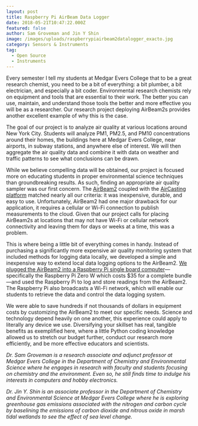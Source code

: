 ```yaml
---
layout: post
title: Raspberry Pi AirBeam Data Logger
date: 2018-05-21T10:47:22.000Z
featured: false
author: Sam Groveman and Jin Y Shin
image: /images/uploads/raspberrypiairbeam2datalogger_exacto.jpg
category: Sensors & Instruments
tag:
  - Open Source
  - Instruments
---
```

<p>Every semester I tell my students at Medgar Evers College that to be a great research chemist, you need to be a bit of everything: a bit plumber, a bit electrician, and especially a bit coder. Environmental research chemists rely on equipment and tools that are essential to their work. The better you can use, maintain, and understand those tools the better and more effective you will be as a researcher. Our research project deploying AirBeam2s provides another excellent example of why this is the case.</p>
<p>The goal of our project is to analyze air quality at various locations around New York City. Students will analyze PM1, PM2.5, and PM10 concentrations around their homes, the buildings here at Medgar Evers College, near airports, in subway stations, and anywhere else of interest. We will then aggregate the air quality data and combine it with data on weather and traffic patterns to see what conclusions can be drawn.</p>
<p>While we believe compelling data will be obtained, our project is focused more on educating students in proper environmental science techniques than groundbreaking results. As such, finding an appropriate air quality sampler was our first concern. The <a href="http://www.takingspace.org/aircasting/airbeam/" target="_blank">AirBeam2</a> coupled with the <a href="http://aircasting.org/" target="_blank">AirCasting platform</a> matched nearly all our criteria: it was inexpensive, durable, and easy to use. Unfortunately, AirBeam2 had one major drawback for our application, it requires a cellular or Wi-Fi connection to publish measurements to the cloud. Given that our project calls for placing AirBeam2s at locations that may not have Wi-Fi or cellular network connectivity and leaving them for days or weeks at a time, this was a problem.</p>

<p>This is where being a little bit of everything comes in handy. Instead of purchasing a significantly more expensive air quality monitoring system that included methods for logging data locally, we developed a simple and inexpensive way to extend local data logging options to the AirBeam2. <a href="https://github.com/ShVerni/AirBeamLogger" target="_blank">We plugged the AirBeam2 into a Raspberry Pi single board computer</a>—specifically the Raspberry Pi Zero W which costs $35 for a complete bundle—and used the Raspberry Pi to log and store readings from the AirBeam2. The Raspberry Pi also broadcasts a Wi-Fi network, which will enable our students to retrieve the data and control the data logging system.</p>
<p>We were able to save hundreds if not thousands of dollars in equipment costs by customizing the AirBeam2 to meet our specific needs. Science and technology depend heavily on one another, this experience could apply to literally any device we use. Diversifying your skillset has real, tangible benefits as exemplified here, where a little Python coding knowledge allowed us to stretch our budget further, conduct our research more efficiently, and be more effective educators and scientists.</p>
<p><em>Dr. Sam Groveman is a research associate and adjunct professor at Medgar Evers College in the Department of Chemistry and Environmental Science where he engages in research with faculty and students focusing on chemistry and the environment. Even so, he still finds time to indulge his interests in computers and hobby electronics.</em></p>
<p><em>Dr. Jin Y. Shin is an associate professor in the Department of Chemistry and Environmental Science at Medgar Evers College where he is exploring greenhouse gas emissions associated with the nitrogen and carbon cycle by baselining the emissions of carbon dioxide and nitrous oxide in marsh tidal wetlands to see the effect of sea level change.</em></p>
